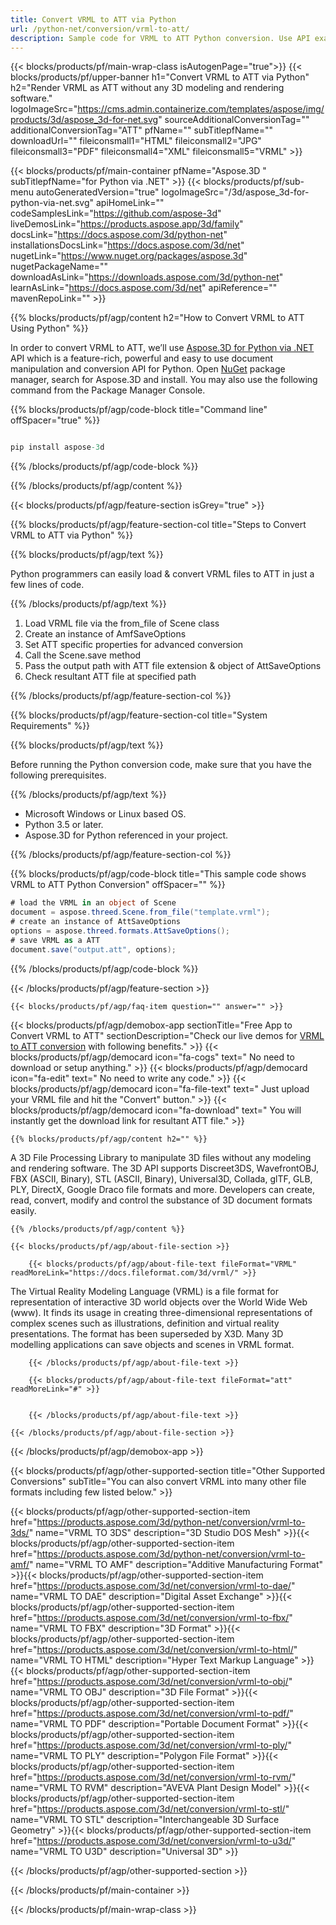 ```yaml
---
title: Convert VRML to ATT via Python 
url: /python-net/conversion/vrml-to-att/ 
description: Sample code for VRML to ATT Python conversion. Use API example code for batch VRML files to ATT conversion within VB.NET, Asp.NET or any .NET based application.
---
```


{{< blocks/products/pf/main-wrap-class isAutogenPage="true">}}
{{< blocks/products/pf/upper-banner h1="Convert VRML to ATT via Python" h2="Render VRML as ATT without any 3D modeling and rendering software." logoImageSrc="https://cms.admin.containerize.com/templates/aspose/img/products/3d/aspose_3d-for-net.svg" sourceAdditionalConversionTag="" additionalConversionTag="ATT" pfName="" subTitlepfName="" downloadUrl="" fileiconsmall1="HTML" fileiconsmall2="JPG" fileiconsmall3="PDF" fileiconsmall4="XML" fileiconsmall5="VRML" >}}

{{< blocks/products/pf/main-container pfName="Aspose.3D " subTitlepfName="for Python via .NET" >}}
{{< blocks/products/pf/sub-menu autoGeneratedVersion="true" logoImageSrc="/3d/aspose_3d-for-python-via-net.svg" apiHomeLink="" codeSamplesLink="https://github.com/aspose-3d" liveDemosLink="https://products.aspose.app/3d/family" docsLink="https://docs.aspose.com/3d/python-net" installationsDocsLink="https://docs.aspose.com/3d/net" nugetLink="https://www.nuget.org/packages/aspose.3d" nugetPackageName="" downloadAsLink="https://downloads.aspose.com/3d/python-net" learnAsLink="https://docs.aspose.com/3d/net" apiReference="" mavenRepoLink="" >}}

{{% blocks/products/pf/agp/content h2="How to Convert VRML to ATT Using Python" %}}

 In order to convert VRML to ATT, we’ll use
 [Aspose.3D for Python via .NET](https://products.aspose.com/3d/python-net) 
 API which is a feature-rich, powerful and easy to use document manipulation and conversion API for Python. Open
 [NuGet](https://www.nuget.org/packages/aspose.3d) 
 package manager, search for
 Aspose.3D 
 and install. You may also use the following command from the Package Manager Console.

{{% blocks/products/pf/agp/code-block title="Command line" offSpacer="true" %}}

```cs

pip install aspose-3d

```

{{% /blocks/products/pf/agp/code-block %}}

{{% /blocks/products/pf/agp/content %}}

{{< blocks/products/pf/agp/feature-section isGrey="true" >}}

{{% blocks/products/pf/agp/feature-section-col title="Steps to Convert VRML to ATT via Python" %}}

{{% blocks/products/pf/agp/text %}}

 Python programmers can easily load & convert VRML files to ATT in just a few lines of code.

{{% /blocks/products/pf/agp/text %}}

1.  Load VRML file via the from_file of Scene class
1.  Create an instance of AmfSaveOptions
1.  Set ATT specific properties for advanced conversion
1.  Call the Scene.save method
1.  Pass the output path with ATT file extension & object of AttSaveOptions
1.  Check resultant ATT file at specified path

{{% /blocks/products/pf/agp/feature-section-col %}}

{{% blocks/products/pf/agp/feature-section-col title="System Requirements" %}}

{{% blocks/products/pf/agp/text %}}

 Before running the Python conversion code, make sure that you have the following prerequisites.

{{% /blocks/products/pf/agp/text %}}

-  Microsoft Windows or Linux based OS.
-  Python 3.5 or later.
-  Aspose.3D for Python referenced in your project.

{{% /blocks/products/pf/agp/feature-section-col %}}

{{% blocks/products/pf/agp/code-block title="This sample code shows VRML to ATT Python Conversion" offSpacer="" %}}

```cs
# load the VRML in an object of Scene 
document = aspose.threed.Scene.from_file("template.vrml");
# create an instance of AttSaveOptions 
options = aspose.threed.formats.AttSaveOptions();
# save VRML as a ATT 
document.save("output.att", options); 

```

{{% /blocks/products/pf/agp/code-block %}}

{{< /blocks/products/pf/agp/feature-section >}}

    {{< blocks/products/pf/agp/faq-item question="" answer="" >}}
 

<!-- aboutfile Starts -->

{{< blocks/products/pf/agp/demobox-app sectionTitle="Free App to Convert VRML to ATT" sectionDescription="Check our live demos for [VRML to ATT conversion](https://products.aspose.app/3d/conversion/vrml-to-att) with following benefits." >}}
        {{< blocks/products/pf/agp/democard icon="fa-cogs" text=" No need to download or setup anything." >}}
        {{< blocks/products/pf/agp/democard icon="fa-edit" text=" No need to write any code." >}}
        {{< blocks/products/pf/agp/democard icon="fa-file-text" text=" Just upload your VRML file and hit the \"Convert\" button." >}}
        {{< blocks/products/pf/agp/democard icon="fa-download" text=" You will instantly get the download link for resultant ATT file." >}}

    {{% blocks/products/pf/agp/content h2="" %}}

 A 3D File Processing Library to manipulate 3D files without any modeling and rendering software. The 3D API supports Discreet3DS, WavefrontOBJ, FBX (ASCII, Binary), STL (ASCII, Binary), Universal3D, Collada, glTF, GLB, PLY, DirectX, Google Draco file formats and more. Developers can create, read, convert, modify and control the substance of 3D document formats easily.



    {{% /blocks/products/pf/agp/content %}}

    {{< blocks/products/pf/agp/about-file-section >}}

        {{< blocks/products/pf/agp/about-file-text fileFormat="VRML" readMoreLink="https://docs.fileformat.com/3d/vrml/" >}}
The Virtual Reality Modeling Language (VRML) is a file format for representation of interactive 3D world objects over the World Wide Web (www). It finds its usage in creating three-dimensional representations of complex scenes such as illustrations, definition and virtual reality presentations. The format has been superseded by X3D. Many 3D modelling applications can  save objects and scenes in VRML format.

        {{< /blocks/products/pf/agp/about-file-text >}}

        {{< blocks/products/pf/agp/about-file-text fileFormat="att" readMoreLink="#" >}}


        {{< /blocks/products/pf/agp/about-file-text >}}

    {{< /blocks/products/pf/agp/about-file-section >}}

{{< /blocks/products/pf/agp/demobox-app >}}

<!-- aboutfile Ends -->

{{< blocks/products/pf/agp/other-supported-section title="Other Supported Conversions" subTitle="You can also convert VRML into many other file formats including few listed below." >}}

{{< blocks/products/pf/agp/other-supported-section-item href="https://products.aspose.com/3d/python-net/conversion/vrml-to-3ds/" name="VRML TO 3DS" description="3D Studio DOS Mesh" >}}{{< blocks/products/pf/agp/other-supported-section-item href="https://products.aspose.com/3d/python-net/conversion/vrml-to-amf/" name="VRML TO AMF" description="Additive Manufacturing Format" >}}{{< blocks/products/pf/agp/other-supported-section-item href="https://products.aspose.com/3d/net/conversion/vrml-to-dae/" name="VRML TO DAE" description="Digital Asset Exchange" >}}{{< blocks/products/pf/agp/other-supported-section-item href="https://products.aspose.com/3d/net/conversion/vrml-to-fbx/" name="VRML TO FBX" description="3D Format" >}}{{< blocks/products/pf/agp/other-supported-section-item href="https://products.aspose.com/3d/net/conversion/vrml-to-html/" name="VRML TO HTML" description="Hyper Text Markup Language" >}}{{< blocks/products/pf/agp/other-supported-section-item href="https://products.aspose.com/3d/net/conversion/vrml-to-obj/" name="VRML TO OBJ" description="3D File Format" >}}{{< blocks/products/pf/agp/other-supported-section-item href="https://products.aspose.com/3d/net/conversion/vrml-to-pdf/" name="VRML TO PDF" description="Portable Document Format" >}}{{< blocks/products/pf/agp/other-supported-section-item href="https://products.aspose.com/3d/net/conversion/vrml-to-ply/" name="VRML TO PLY" description="Polygon File Format" >}}{{< blocks/products/pf/agp/other-supported-section-item href="https://products.aspose.com/3d/net/conversion/vrml-to-rvm/" name="VRML TO RVM" description="AVEVA Plant Design Model" >}}{{< blocks/products/pf/agp/other-supported-section-item href="https://products.aspose.com/3d/net/conversion/vrml-to-stl/" name="VRML TO STL" description="Interchangeable 3D Surface Geometry" >}}{{< blocks/products/pf/agp/other-supported-section-item href="https://products.aspose.com/3d/net/conversion/vrml-to-u3d/" name="VRML TO U3D" description="Universal 3D" >}}

{{< /blocks/products/pf/agp/other-supported-section >}}

{{< /blocks/products/pf/main-container >}}
    
{{< /blocks/products/pf/main-wrap-class >}}